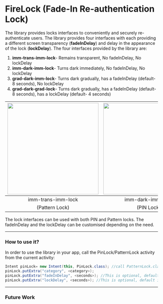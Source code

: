 # FireLock (Fade-In Re-authentication Lock)

The library provides locks interfaces to conveniently and securely re-authenticate users. The library provides four interfaces with each providing a different screen transparency (**fadeInDelay**) and delay in the appearance of the lock (**lockDelay**). The four interfaces provided by the library are:

1. **imm-trans-imm-lock**- Remains transparent, No fadeInDelay, No lockDelay
2. **imm-dark-imm-lock**- Turns dark immediately, No fadeInDelay, No lockDelay
3. **grad-dark-imm-lock**- Turns dark gradually, has a fadeInDelay (default- 8 seconds), No lockDelay
4. **grad-dark-grad-lock**- Turns dark gradually, has a fadeInDelay (default- 8 seconds), has a lockDelay (default- 4 seconds)

<img src="https://github.com/lalitagarwal/Lock-Library/raw/master/images/Imm-Trans-PAT.gif" height="300px" />   |  <img src="https://github.com/lalitagarwal/Lock-Library/raw/master/images/Imm-Dark-PIN.gif" height="300px" /> | <img src="https://github.com/lalitagarwal/Lock-Library/raw/master/images/Grad-Dark-PIN.gif" height="300px" /> | <img src="https://github.com/lalitagarwal/Lock-Library/raw/master/images/Grad-Dark-Grad-Lock-PAT.gif" height="300px" />
:-------------------------:|:-------------------------:|:-------------------------:|:-------------------------:
imm-trans-imm-lock  |  imm-dark-imm-lock |  grad-dark-imm-lock |  grad-dark-grad-lock
(Pattern Lock)  |  (PIN Lock) |  (PIN Lock) |  (Pattern Lock)

The lock interfaces can be used with both PIN and Pattern locks. The fadeInDelay and the lockDelay can be customised depending on the need.

---

### How to use it?

In order to use the library in your app, call the PinLock/PatternLock activity  from the current activity:

```java
Intent pinLock= new Intent(this, PinLock.class); //call PatternLock.class to use the Pattern Lock
pinLock.putExtra("category", <category>);
pinLock.putExtra("fadeInDelay", <seconds>); //This is optional, default is 8 sec
pinLock.putExtra("lockDelay", <seconds>); //This is optional, default is 4 sec
```
---

### Future Work
